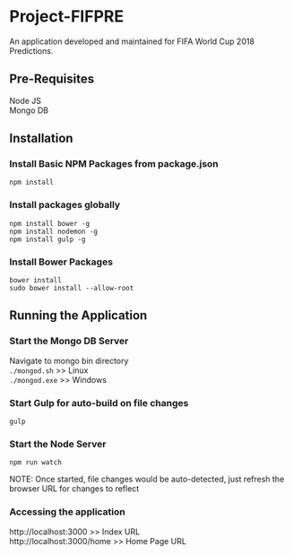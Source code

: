 # Project-FIFPRE
An application developed and maintained for FIFA World Cup 2018 Predictions.

## Pre-Requisites
Node JS  
Mongo DB

## Installation
### Install Basic NPM Packages from package.json
`npm install`

### Install packages globally
`npm install bower -g`  
`npm install nodemon -g`  
`npm install gulp -g`  

### Install Bower Packages
`bower install`  
`sudo bower install --allow-root`

## Running the Application
### Start the Mongo DB Server
Navigate to mongo bin directory  
`./mongod.sh` >> Linux  
`./mongod.exe` >> Windows

### Start Gulp for auto-build on file changes
`gulp`

### Start the Node Server
`npm run watch`

NOTE: Once started, file changes would be auto-detected, just refresh the browser URL for changes to reflect

### Accessing the application
http://localhost:3000 >> Index URL  
http://localhost:3000/home >> Home Page URL
